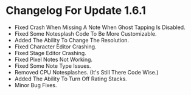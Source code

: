 # Changelog For Update 1.6.1
- Fixed Crash When Missing A Note When Ghost Tapping Is Disabled.
- Fixed Some Notesplash Code To Be More Customizable.
- Added The Ability To Change The Resolution.
- Fixed Character Editor Crashing.
- Fixed Stage Editor Crashing.
- Fixed Pixel Notes Not Working.
- Fixed Some Note Type Issues.
- Removed CPU Notesplashes. (It's Still There Code Wise.)
- Added The Ability To Turn Off Rating Stacks.
- Minor Bug Fixes.
